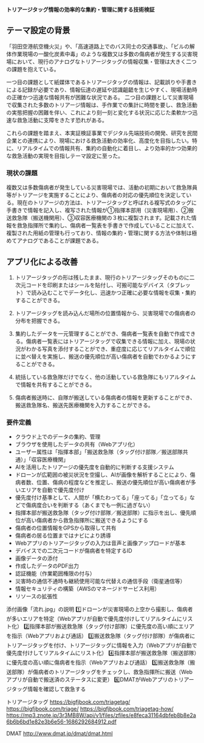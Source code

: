 **トリアージタッグ情報の効率的な集約・管理に関する技術検証**

## テーマ設定の背景
「羽田空港航空機火災」や、「高速道路上でのバス同士の交通事故」、「ビルの解体作業現場の一酸化炭素中毒」のような複数又は多数の傷病者が発生する災害現場において、現行のアナログなトリアージタッグの情報収集・管理は大きく二つの課題を抱えている。

一つ目の課題として紙媒体であるトリアージタッグの情報は、記載誤りや手書きによる記録が必要であり、情報伝達の遅延や認識齟齬を生じやすく、現場活動時の正確かつ迅速な情報共有が困難な状況である。
二つ目の課題として災害現場で収集された多数のトリアージ情報は、手作業での集計に時間を要し、救急活動の実態把握の困難を伴い、これにより刻一刻と変化する状況に応じた柔軟かつ迅速な救急活動に支障をきたす恐れがある。

これらの課題を踏まえ、本実証検証事業でデジタル先端技術の開発、研究を民間企業との連携により、現場における救急活動の効率化、高度化を目指したい。特に、リアルタイムでの情報共有、集約の自動化に着目し、より効率的かつ効果的な救急活動の実現を目指しテーマ設定に至った。


### 現状の課題
複数又は多数傷病者が発生している災害現場では、活動の初期において救急隊員等がトリアージを実施することにより、傷病者の対応の優先順位を決定している。現在のトリアージの方法は、トリアージタッグと呼ばれる複写式のタッグに手書きで情報を記入し、複写された情報が①指揮本部用（災害現場用）、②搬送救急隊（搬送機関用）、③収容医療機関の３枚に複製されます。記載された情報を救急指揮所で集約し、傷病者一覧表を手書きで作成していることに加えて、複製された用紙の管理も行っており、情報の集約・管理に関する方法や体制は極めてアナログであることが課題である。


## アプリ化による改善
1. トリアージタッグの形は残したまま、現行のトリアージタッグそのものに二次元コードを印刷またはシールを貼付し、可搬可能なデバイス（タブレット）で読み込むことでデータ化し、迅速かつ正確に必要な情報を収集・集約することができる。

2. トリアージタッグを読み込んだ場所の位置情報から、災害現場での傷病者の分布を把握できる。

3. 集約したデータを一元管理することができ、傷病者一覧表を自動で作成できる。傷病者一覧表にはトリアージタッグで収集できる情報に加え、現場の状況がわかる写真を添付することができ、重症度に応じてリアルタイムで順位に並べ替えを実施し、搬送の優先順位が高い傷病者を自動でわかるようにすることができる。

4. 統括している救急隊だけでなく、他の活動している救急隊にもリアルタイムで情報を共有することができる。

5. 傷病者搬送時に、自隊が搬送している傷病者の情報を更新することができ、搬送救急隊名、搬送先医療機関を入力することができる。


### 要件定義
* クラウド上でのデータの集約、管理
* ブラウザを使用したデータの共有（Webアプリ化）
* ユーザー属性は「指揮本部」「搬送救急隊（タッグ付け部隊／搬送部隊共通）」「収容医療機関」
* AIを活用したトリアージの優先度を自動的に判断する支援システム
* ドローンが広範囲の被災状況を空撮し、AIが画像を解析することにより、傷病者数、位置、傷病の程度などを推定し、搬送の優先順位が高い傷病者が多いエリアを自動で優先度付け
* 優先度付け基準として、人間が「横たわってる」「座ってる」「立ってる」などで傷病度合いを判断する（あくまでも一例に過ぎない）
* 指揮本部が搬送救急隊（タッグ付け部隊／搬送部隊）に指示を出し、優先順位が高い傷病者から救急指揮所に搬送できるようにする
* 傷病者の位置情報をGPSから取得して共有
* 傷病者の居る位置まではナビにより誘導
* Webアプリのトリアージタッグの入力は音声と画像アップロードが基本
* デバイスでの二次元コードが傷病者を特定するID
* 画像データの添付
* 作成したデータのPDF出力
* 認証機能（作業範囲権限の付与）
* 災害時の通信不通時も継続使用可能な代替えの通信手段（衛星通信等）
* 情報セキュリティの構築（AWSのマネージドサービス利用）
* リソースの拡張性


添付画像「流れ.jpg」の説明
1️⃣ドローンが災害現場の上空から撮影し、傷病者が多いエリアを特定（Webアプリが自動で優先度付けしてリアルタイムにリスト化）
2️⃣指揮本部が搬送救急隊（タッグ付け部隊）に優先度の高い順にエリアを指示（Webアプリおよび通話）
3️⃣搬送救急隊（タッグ付け部隊）が傷病者にトリアージタッグを付け、トリアージタッグに情報を入力（Webアプリが自動で優先度付けしてリアルタイムにリスト化）
4️⃣指揮本部が搬送救急隊（搬送部隊）に優先度の高い順に傷病者を指示（Webアプリおよび通話）
5️⃣搬送救急隊（搬送部隊）が傷病者のトリアージタッグをチェックし、救急指揮所に搬送（Webアプリが自動で搬送済のステータスに変更）
6️⃣DMATがWebアプリのトリアージタッグ情報を確認して救急する


トリアージタッグ
https://bigfjbook.com/triagetag/
https://bigfjbook.com/triage/
https://bigfjbook.com/triagetag-how/
https://mp3.znote.jp/3r3MB8W/api/v1/files/zfiles/e8feca31164dbfeb8b8e2a6b6b6bd1e82e3b6e56-1686292684912.pdf

DMAT
http://www.dmat.jp/dmat/dmat.html

